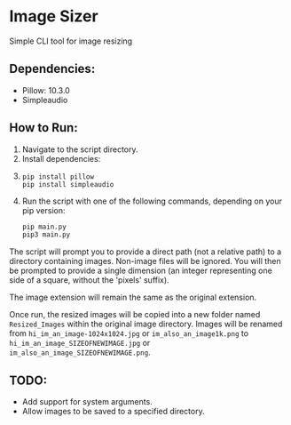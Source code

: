 # Image Sizer
Simple CLI tool for image resizing

## Dependencies:
- Pillow: 10.3.0
- Simpleaudio

## How to Run:
1. Navigate to the script directory.
2. Install dependencies:
3. ```
   pip install pillow
   pip install simpleaudio

   ```
4. Run the script with one of the following commands, depending on your pip version:
    ```sh
    pip main.py
    pip3 main.py
    ```

The script will prompt you to provide a direct path (not a relative path) to a directory containing images. Non-image files will be ignored. You will then be prompted to provide a single dimension (an integer representing one side of a square, without the 'pixels' suffix).

The image extension will remain the same as the original extension.

Once run, the resized images will be copied into a new folder named `Resized_Images` within the original image directory. Images will be renamed from `hi_im_an_image-1024x1024.jpg` or `im_also_an_image1k.png` to `hi_im_an_image_SIZEOFNEWIMAGE.jpg` or `im_also_an_image_SIZEOFNEWIMAGE.png`.

## TODO:
- Add support for system arguments.
- Allow images to be saved to a specified directory.
